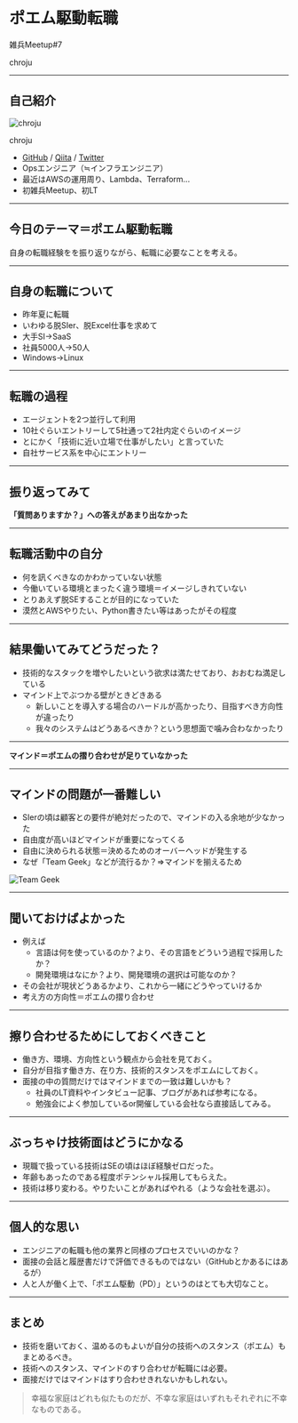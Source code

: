 # ポエム駆動転職

雑兵Meetup#7

chroju

---

## 自己紹介

![chroju](https://en.gravatar.com/userimage/112557146/b0bb9918ea567d117d4745f14fb3822a.jpg?size=200)

chroju

* [GitHub](https://github.com/chroju) / [Qiita](http://qiita.com/chroju) / [Twitter](https://twitter.com/chroju)
* Opsエンジニア（≒インフラエンジニア）
* 最近はAWSの運用周り、Lambda、Terraform...
* 初雑兵Meetup、初LT

---

## 今日のテーマ＝ポエム駆動転職

自身の転職経験をを振り返りながら、転職に必要なことを考える。

---

## 自身の転職について

* 昨年夏に転職
* いわゆる脱SIer、脱Excel仕事を求めて
* 大手SI→SaaS
* 社員5000人→50人
* Windows→Linux

---

## 転職の過程

* エージェントを2つ並行して利用
* 10社ぐらいエントリーして5社通って2社内定ぐらいのイメージ
* とにかく「技術に近い立場で仕事がしたい」と言っていた
* 自社サービス系を中心にエントリー

---

## 振り返ってみて

**「質問ありますか？」への答えがあまり出なかった**

---

## 転職活動中の自分

* 何を訊くべきなのかわかっていない状態
* 今働いている環境とまったく違う環境＝イメージしきれていない
* とりあえず脱SEすることが目的になっていた
* 漠然とAWSやりたい、Python書きたい等はあったがその程度

---

## 結果働いてみてどうだった？

* 技術的なスタックを増やしたいという欲求は満たせており、おおむね満足している
* マインド上でぶつかる壁がときどきある
  * 新しいことを導入する場合のハードルが高かったり、目指すべき方向性が違ったり
  * 我々のシステムはどうあるべきか？という思想面で噛み合わなかったり

---

**マインド＝ポエムの摺り合わせが足りていなかった**

---

## マインドの問題が一番難しい

* SIerの頃は顧客との要件が絶対だったので、マインドの入る余地が少なかった
* 自由度が高いほどマインドが重要になってくる
* 自由に決められる状態＝決めるためのオーバーヘッドが発生する
* なぜ「Team Geek」などが流行るか？⇒マインドを揃えるため

![Team Geek](http://images-jp.amazon.com/images/P/4873116309.09._SCLZZZZZZZ_.jpg)

---

## 聞いておけばよかった

* 例えば
  * 言語は何を使っているのか？より、その言語をどういう過程で採用したか？
  * 開発環境はなにか？より、開発環境の選択は可能なのか？
* その会社が現状どうあるかより、これから一緒にどうやっていけるか
* 考え方の方向性＝ポエムの摺り合わせ

---

## 擦り合わせるためにしておくべきこと

* 働き方、環境、方向性という観点から会社を見ておく。
* 自分が目指す働き方、在り方、技術的スタンスをポエムにしておく。
* 面接の中の質問だけではマインドまでの一致は難しいかも？
  * 社員のLT資料やインタビュー記事、ブログがあれば参考になる。
  * 勉強会によく参加しているor開催している会社なら直接話してみる。

---

## ぶっちゃけ技術面はどうにかなる

* 現職で扱っている技術はSEの頃はほぼ経験ゼロだった。
* 年齢もあったのである程度ポテンシャル採用してもらえた。
* 技術は移り変わる。やりたいことがあればやれる（ような会社を選ぶ）。

---

## 個人的な思い

* エンジニアの転職も他の業界と同様のプロセスでいいのかな？
* 面接の会話と履歴書だけで評価できるものではない（GitHubとかあるにはあるが）
* 人と人が働く上で、「ポエム駆動（PD）」というのはとても大切なこと。

---

## まとめ

* 技術を磨いておく、温めるのもよいが自分の技術へのスタンス（ポエム）もまとめるべき。
* 技術へのスタンス、マインドのすり合わせが転職には必要。
* 面接だけではマインドはすり合わせきれないかもしれない。

> 幸福な家庭はどれも似たものだが、不幸な家庭はいずれもそれぞれに不幸なものである。

